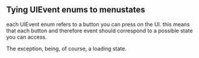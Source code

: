 ## Tying UIEvent enums to menustates

each UIEvent enum refers to a button you can press on the UI. this means that each button and therefore event should correspond to a possible state you can access.

The exception, being, of course, a loading state.